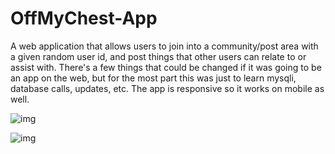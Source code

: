 # OffMyChest-App
A web application that allows users to join into a community/post area with a given random user id, and post things that other users can relate to or assist with. There's a few things that could be changed if it was going to be an app on the web, but for the most part this was just to learn mysqli, database calls, updates, etc. The app is responsive so it works on mobile as well.

![img](https://i.ibb.co/2nZCXsV/omc-1.png)

![img](![img](https://i.ibb.co/2nZCXsV/omc-1.png))

